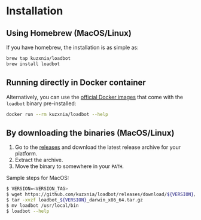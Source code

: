 # Installation

## Using Homebrew (MacOS/Linux)
If you have homebrew, the installation is as simple as:
```bash
brew tap kuzxnia/loadbot
brew install loadbot
```

## Running directly in Docker container

Alternatively, you can use the
[official Docker images](https://hub.docker.com/repository/docker/kuzxnia/loadbot)
that come with the `loadbot` binary pre-installed:
```bash
docker run --rm kuzxnia/loadbot --help
```

## By downloading the binaries (MacOS/Linux)

1. Go to the [releases](https://github.com/kuzxnia/loadbot/releases) and download
   the latest release archive for your platform.
2. Extract the archive.
3. Move the binary to somewhere in your `PATH`.

Sample steps for MacOS:
```bash
$ VERSION=<VERSION_TAG>
$ wget https://github.com/kuzxnia/loadbot/releases/download/${VERSION}/loadbot_${VERSION}_darwin_x86_64.tar.gz
$ tar -xvzf loadbot_${VERSION}_darwin_x86_64.tar.gz
$ mv loadbot /usr/local/bin
$ loadbot --help
```
